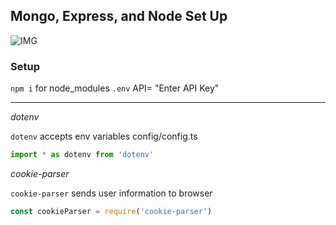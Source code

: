 ## Mongo, Express, and Node Set Up
![IMG]("https://25y35xxcueanov2s108puszp-wpengine.netdna-ssl.com/wp-content/uploads/2022/03/ext-553.png")

### Setup

`npm i` for node_modules
`.env` API= "Enter API Key"
***

_dotenv_

`dotenv` accepts env variables
config/config.ts

```JavaScript
import * as dotenv from 'dotenv'
```

_cookie-parser_

`cookie-parser` sends user information to browser

```JavaScript
const cookieParser = require('cookie-parser')
```
